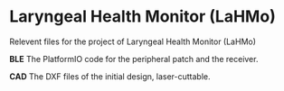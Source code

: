 # Laryngeal Health Monitor (LaHMo)

Relevent files for the project of Laryngeal Health Monitor (LaHMo)

**BLE** The PlatformIO code for the peripheral patch and the receiver.

**CAD** The DXF files of the initial design, laser-cuttable.
